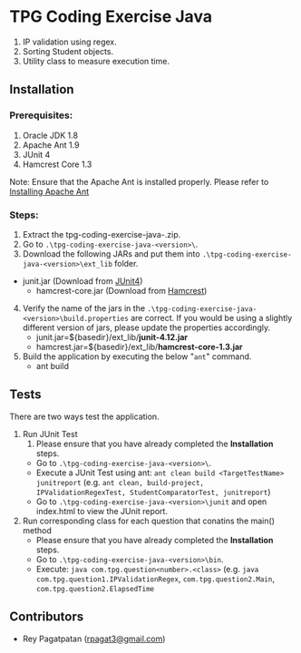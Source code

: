 # TPG Coding Exercise Java

1. IP validation using regex.
2. Sorting Student objects.
3. Utility class to measure execution time.

## Installation

### Prerequisites:

1. Oracle JDK 1.8
2. Apache Ant 1.9 
3. JUnit 4
4. Hamcrest Core 1.3

Note: Ensure that the Apache Ant is installed properly. Please refer to [Installing Apache Ant](https://ant.apache.org/manual-1.9.x/index.html)

### Steps:

1. Extract the tpg-coding-exercise-java-<version>.zip.
2. Go to `.\tpg-coding-exercise-java-<version>\`.
3. Download the following JARs and put them into `.\tpg-coding-exercise-java-<version>\ext_lib` folder.
  - junit.jar (Download from [JUnit4](http://search.maven.org/remotecontent?filepath=junit/junit/4.12/junit-4.12.jar))
	- hamcrest-core.jar (Download from [Hamcrest](http://search.maven.org/remotecontent?filepath=org/hamcrest/hamcrest-core/1.3/hamcrest-core-1.3.jar))
4. Verify the name of the jars in the `.\tpg-coding-exercise-java-<version>\build.properties` are correct. If you would be using a slightly different version of jars, please update the properties accordingly.
	- junit.jar=${basedir}/ext_lib/**junit-4.12.jar**
	- hamcrest.jar=${basedir}/ext_lib/**hamcrest-core-1.3.jar**
5. Build the application by executing the below "`ant`" command.
	- ant build

## Tests

There are two ways test the application.

1. Run JUnit Test
   1. Please ensure that you have already completed the **Installation** steps.
	- Go to `.\tpg-coding-exercise-java-<version>\`.
	- Execute a JUnit Test using ant: `ant clean build <TargetTestName> junitreport` (e.g. `ant clean, build-project, IPValidationRegexTest, StudentComparatorTest, junitreport`)
	- Go to `.\tpg-coding-exercise-java-<version>\junit` and open index.html to view the JUnit report.
2. Run corresponding class for each question that conatins the main() method
	- Please ensure that you have already completed the **Installation** steps.
	- Go to `.\tpg-coding-exercise-java-<version>\bin`.
	- Execute: `java com.tpg.question<number>.<class>`  (e.g. `java com.tpg.question1.IPValidationRegex`, `com.tpg.question2.Main`, `com.tpg.question2.ElapsedTime`

## Contributors

- Rey Pagatpatan (<rpagat3@gmail.com>)
